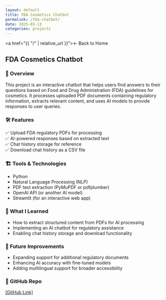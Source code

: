 ```yaml
---
layout: default
title: FDA Cosmetics Chatbot
permalink: /fda-chatbot/
date: 2025-03-13
categories: projects
---
```

<a href="{{ "/" | relative_url }}">← Back to Home</a>

## FDA Cosmetics Chatbot  

### 🔬 Overview  
This project is an interactive chatbot that helps users find answers to their questions based on Food and Drug Administration (FDA) guidelines for cosmetics. It processes uploaded PDF documents containing regulatory information, extracts relevant content, and uses AI models to provide responses to user queries.  

### 🛠 Features  
✅ Upload FDA regulatory PDFs for processing  
✅ AI-powered responses based on extracted text  
✅ Chat history storage for reference  
✅ Download chat history as a CSV file  

### 🏗️ Tools & Technologies  
- Python  
- Natural Language Processing (NLP)  
- PDF text extraction (PyMuPDF or pdfplumber)  
- OpenAI API (or another AI model)  
- Streamlit (for an interactive web app)  

### 📌 What I Learned  
- How to extract structured content from PDFs for AI processing  
- Implementing an AI chatbot for regulatory assistance  
- Enabling chat history storage and download functionality  

### 🚀 Future Improvements  
- Expanding support for additional regulatory documents  
- Enhancing AI accuracy with fine-tuned models  
- Adding multilingual support for broader accessibility  

### 📂 GitHub Repo
[\[GitHub Link\]  ](https://github.com/yuummmer/cosmetic-advisor-chatbot.git)